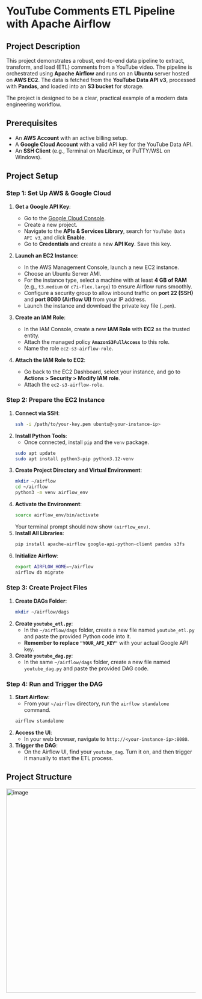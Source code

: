 # YouTube Comments ETL Pipeline with Apache Airflow

## Project Description

This project demonstrates a robust, end-to-end data pipeline to extract, transform, and load (ETL) comments from a YouTube video. The pipeline is orchestrated using **Apache Airflow** and runs on an **Ubuntu** server hosted on **AWS EC2**. The data is fetched from the **YouTube Data API v3**, processed with **Pandas**, and loaded into an **S3 bucket** for storage.

The project is designed to be a clear, practical example of a modern data engineering workflow.

## Prerequisites

- An **AWS Account** with an active billing setup.
- A **Google Cloud Account** with a valid API key for the YouTube Data API.
- An **SSH Client** (e.g., Terminal on Mac/Linux, or PuTTY/WSL on Windows).

## Project Setup

### Step 1: Set Up AWS & Google Cloud

1.  **Get a Google API Key**:
    - Go to the [Google Cloud Console](https://console.cloud.google.com/).
    - Create a new project.
    - Navigate to the **APIs & Services Library**, search for `YouTube Data API v3`, and click **Enable**.
    - Go to **Credentials** and create a new **API Key**. Save this key.

2.  **Launch an EC2 Instance**:
    - In the AWS Management Console, launch a new EC2 instance.
    - Choose an Ubuntu Server AMI.
    - For the instance type, select a machine with at least **4 GB of RAM** (e.g., `t3.medium` or `c7i-flex.large`) to ensure Airflow runs smoothly.
    - Configure a security group to allow inbound traffic on **port 22 (SSH)** and **port 8080 (Airflow UI)** from your IP address.
    - Launch the instance and download the private key file (`.pem`).

3.  **Create an IAM Role**:
    - In the IAM Console, create a new **IAM Role** with **EC2** as the trusted entity.
    - Attach the managed policy **`AmazonS3FullAccess`** to this role.
    - Name the role `ec2-s3-airflow-role`.

4.  **Attach the IAM Role to EC2**:
    - Go back to the EC2 Dashboard, select your instance, and go to **Actions > Security > Modify IAM role**.
    - Attach the `ec2-s3-airflow-role`.

### Step 2: Prepare the EC2 Instance

1.  **Connect via SSH**:
    ```bash
    ssh -i /path/to/your-key.pem ubuntu@<your-instance-ip>
    ```
2.  **Install Python Tools**:
    - Once connected, install `pip` and the `venv` package.
    ```bash
    sudo apt update
    sudo apt install python3-pip python3.12-venv
    ```
3.  **Create Project Directory and Virtual Environment**:
    ```bash
    mkdir ~/airflow
    cd ~/airflow
    python3 -m venv airflow_env
    ```
4.  **Activate the Environment**:
    ```bash
    source airflow_env/bin/activate
    ```
    Your terminal prompt should now show `(airflow_env)`.
5.  **Install All Libraries**:
    ```bash
    pip install apache-airflow google-api-python-client pandas s3fs
    ```
6.  **Initialize Airflow**:
    ```bash
    export AIRFLOW_HOME=~/airflow
    airflow db migrate
    ```

### Step 3: Create Project Files

1.  **Create DAGs Folder**:
    ```bash
    mkdir ~/airflow/dags
    ```
2.  **Create `youtube_etl.py`**:
    - In the `~/airflow/dags` folder, create a new file named `youtube_etl.py` and paste the provided Python code into it.
    - **Remember to replace `"YOUR_API_KEY"`** with your actual Google API key.
3.  **Create `youtube_dag.py`**:
    - In the same `~/airflow/dags` folder, create a new file named `youtube_dag.py` and paste the provided DAG code.

### Step 4: Run and Trigger the DAG

1.  **Start Airflow**:
    - From your `~/airflow` directory, run the `airflow standalone` command.
    ```bash
    airflow standalone
    ```
2.  **Access the UI**:
    - In your web browser, navigate to `http://<your-instance-ip>:8080`.
3.  **Trigger the DAG**:
    - On the Airflow UI, find your `youtube_dag`. Turn it on, and then trigger it manually to start the ETL process.

## Project Structure
<img width="1211" height="542" alt="image" src="https://github.com/user-attachments/assets/2a2c5939-1b81-4b03-a447-52ac0b072ea2" />
